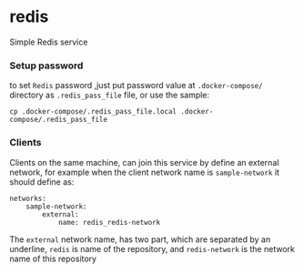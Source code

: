 # redis
Simple Redis service

### Setup password
to set `Redis` password ,just put password value at
`.docker-compose/` directory as `.redis_pass_file` file, or use the sample:
```
cp .docker-compose/.redis_pass_file.local .docker-compose/.redis_pass_file
```

### Clients

Clients on the same machine, can join this service by define an external network,
for example when the client network name is `sample-network` it should define as:

```
networks:
    sample-network:
        external:
            name: redis_redis-network
```

The `external` network name, has two part, which are separated by an underline, `redis` is name of the repository, and `redis-network` is the network name of this repository
